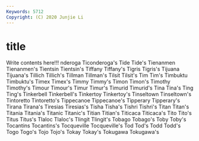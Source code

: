 ```yaml
---
Keywords: 5712
Copyright: (C) 2020 Junjie Li
---
```


# title

Write contents here!!!
nderoga 
Ticonderoga's 
Tide 
Tide's 
Tienanmen 
Tienanmen's 
Tientsin 
Tientsin's 
Tiffany 
Tiffany's
Tigris 
Tigris's 
Tijuana 
Tijuana's 
Tillich 
Tillich's 
Tillman 
Tillman's 
Tilsit 
Tilsit's
Tim 
Tim's 
Timbuktu 
Timbuktu's 
Timex 
Timex's 
Timmy 
Timmy's 
Timon 
Timon's
Timothy 
Timothy's 
Timour 
Timour's 
Timur 
Timur's 
Timurid 
Timurid's 
Tina 
Tina's
Ting 
Ting's 
Tinkerbell 
Tinkerbell's 
Tinkertoy 
Tinkertoy's 
Tinseltown 
Tinseltown's 
Tintoretto 
Tintoretto's
Tippecanoe 
Tippecanoe's 
Tipperary 
Tipperary's 
Tirana 
Tirana's 
Tiresias 
Tiresias's 
Tisha 
Tisha's
Tishri 
Tishri's 
Titan 
Titan's 
Titania 
Titania's 
Titanic 
Titanic's 
Titian 
Titian's
Titicaca 
Titicaca's 
Tito 
Tito's 
Titus 
Titus's 
Tlaloc 
Tlaloc's 
Tlingit 
Tlingit's
Tobago 
Tobago's 
Toby 
Toby's 
Tocantins 
Tocantins's 
Tocqueville 
Tocqueville's 
Tod 
Tod's
Todd 
Todd's 
Togo 
Togo's 
Tojo 
Tojo's 
Tokay 
Tokay's 
Tokugawa 
Tokugawa's

